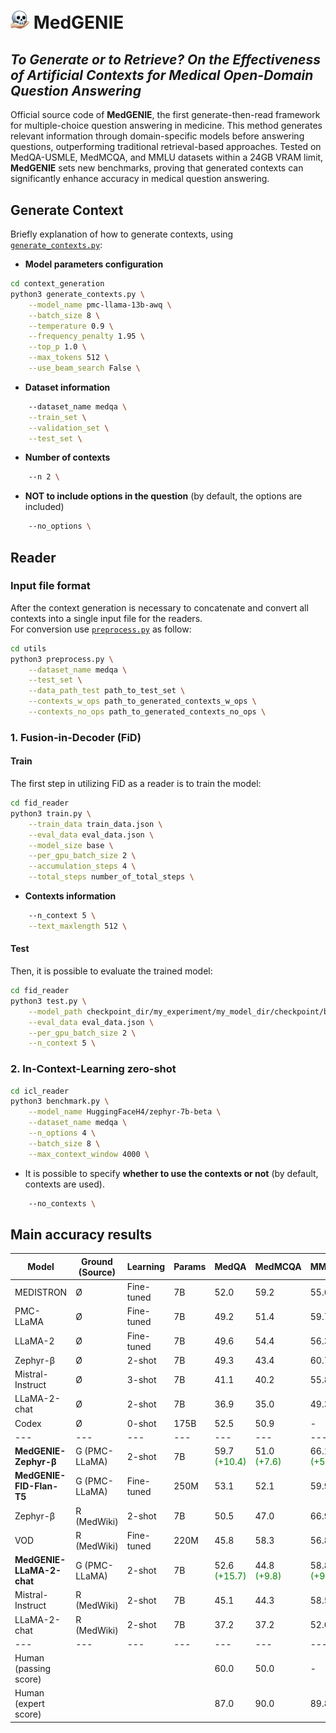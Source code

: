 # <img src="figures/hamlet.png" alt="hamlet icon" width="30">  MedGENIE

## *To Generate or to Retrieve? On the Effectiveness of Artificial Contexts for Medical Open-Domain Question Answering*

Official source code of **MedGENIE**, the first generate-then-read framework for multiple-choice question answering in medicine. This method generates relevant information through domain-specific models before answering questions, outperforming traditional retrieval-based approaches. Tested on MedQA-USMLE, MedMCQA, and MMLU datasets within a 24GB VRAM limit, **MedGENIE** sets new benchmarks, proving that generated contexts can significantly enhance accuracy in medical question answering. 

## Generate Context 
Briefly explanation of how to generate contexts, using [`generate_contexts.py`](./context-generation/generate_contexts.py):

* **Model parameters configuration**
```bash
cd context_generation
python3 generate_contexts.py \
    --model_name pmc-llama-13b-awq \
    --batch_size 8 \
    --temperature 0.9 \
    --frequency_penalty 1.95 \
    --top_p 1.0 \
    --max_tokens 512 \
    --use_beam_search False \
```

* **Dataset information**
```bash
    --dataset_name medqa \
    --train_set \
    --validation_set \
    --test_set \
```

* **Number of contexts**
```bash
    --n 2 \
```

* **NOT to include options in the question** (by default, the options are included)
```bash
    --no_options \
```

## Reader
### Input file format
After the context generation is necessary to concatenate and convert all contexts into a single input file for the readers. <br/> For conversion use [`preprocess.py`](./utils/preprocess.py) as follow:
```bash
cd utils
python3 preprocess.py \
    --dataset_name medqa \
    --test_set \
    --data_path_test path_to_test_set \
    --contexts_w_ops path_to_generated_contexts_w_ops \
    --contexts_no_ops path_to_generated_contexts_no_ops \
```

### 1. Fusion-in-Decoder (FiD)
#### Train
The first step in utilizing FiD as a reader is to train the model:
```bash
cd fid_reader
python3 train.py \
    --train_data train_data.json \
    --eval_data eval_data.json \
    --model_size base \
    --per_gpu_batch_size 2 \
    --accumulation_steps 4 \
    --total_steps number_of_total_steps \
```
* **Contexts information**
```bash
    --n_context 5 \
    --text_maxlength 512 \
```
#### Test
Then, it is possible to evaluate the trained model:
```bash
cd fid_reader
python3 test.py \
    --model_path checkpoint_dir/my_experiment/my_model_dir/checkpoint/best_dev \
    --eval_data eval_data.json \
    --per_gpu_batch_size 2 \
    --n_context 5 \
```

### 2. In-Context-Learning zero-shot
```bash
cd icl_reader
python3 benchmark.py \
    --model_name HuggingFaceH4/zephyr-7b-beta \
    --dataset_name medqa \
    --n_options 4 \
    --batch_size 8 \
    --max_context_window 4000 \
```
* It is possible to specify **whether to use the contexts or not** (by default, contexts are used).
```bash
    --no_contexts \
```


## Main accuracy results
| Model | Ground (Source) | Learning | Params | MedQA | MedMCQA | MMLU | AVG (&darr;) |
| --- | --- | --- | --- | --- | --- | --- | --- |
| MEDISTRON | Ø | Fine-tuned | 7B | 52.0 | 59.2 | 55.6 | 55.6 |
| PMC-LLaMA | Ø | Fine-tuned | 7B | 49.2 | 51.4 | 59.7 | 53.4 |
| LLaMA-2 | Ø | Fine-tuned | 7B | 49.6 | 54.4 | 56.3 | 53.4 |
| Zephyr-β | Ø | 2-shot | 7B | 49.3 | 43.4 | 60.7 | 51.1 |
| Mistral-Instruct | Ø | 3-shot | 7B | 41.1 | 40.2 | 55.8 | 45.7 |
| LLaMA-2-chat | Ø | 2-shot | 7B | 36.9 | 35.0 | 49.3 | 40.4 |
| Codex | Ø | 0-shot | 175B | 52.5 | 50.9 | - | - |
| --- | --- | --- | --- | --- | --- | --- | --- |
| **MedGENIE-Zephyr-β** | G (PMC-LLaMA) | 2-shot | 7B | 59.7 <span style="color:green">(+10.4)</span> | 51.0 <span style="color:green">(+7.6)</span> | 66.1 <span style="color:green">(+5.4)</span> | 58.9 <span style="color:green">(+7.8)</span> |
| **MedGENIE-FID-Flan-T5** | G (PMC-LLaMA) | Fine-tuned | 250M | 53.1 | 52.1 | 59.9 | 55.0 |
| Zephyr-β | R (MedWiki) | 2-shot | 7B | 50.5 | 47.0 | 66.9 | 54.8 |
| VOD | R (MedWiki) | Fine-tuned | 220M | 45.8 | 58.3 | 56.8 | 53.6 |
| **MedGENIE-LLaMA-2-chat** | G (PMC-LLaMA) | 2-shot | 7B | 52.6 <span style="color:green">(+15.7)</span> | 44.8 <span style="color:green">(+9.8)</span> | 58.8 <span style="color:green">(+9.5)</span> | 52.1 <span style="color:green">(+11.7)</span> |
| Mistral-Instruct | R (MedWiki) | 2-shot | 7B | 45.1 | 44.3 | 58.5 | 49.3 |
| LLaMA-2-chat | R (MedWiki) | 2-shot | 7B | 37.2 | 37.2 | 52.0 | 42.1 |
| --- | --- | --- | --- | --- | --- | --- | --- |
| Human (passing score) | | | | 60.0 | 50.0 | - | - |
| Human (expert score) | | | | 87.0 | 90.0 | 89.8 | 89.8 |








